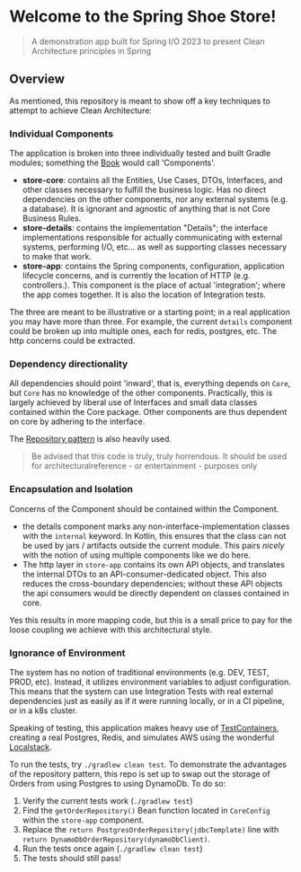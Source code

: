 # Welcome to the Spring Shoe Store!

> A demonstration app built for Spring I/O 2023 to present Clean Architecture principles in Spring

## Overview 

As mentioned, this repository is meant to show off a key techniques to attempt to achieve Clean Architecture:

### Individual Components

The application is broken into three individually tested and built Gradle modules; something the [Book](https://www.oreilly.com/library/view/clean-architecture-a/9780134494272/) would call 'Components'.

* __store-core__: contains all the Entities, Use Cases, DTOs, Interfaces, and other classes necessary to fulfill the business logic. Has no direct dependencies on the other 
    components, nor any external systems (e.g. a database). It is ignorant and agnostic of anything that is not Core Business Rules.
* __store-details__: contains the implementation "Details"; the interface implementations responsible for actually communicating with external systems, performing I/O, etc... as well as supporting classes necessary to make that work.
* __store-app__: contains the Spring components, configuration, application lifecycle concerns, and is currently the location of HTTP (e.g. controllers.). 
    This component is the place of actual 'integration'; where the app comes together. It is also the location of Integration tests.

The three are meant to be illustrative or a starting point; in a real application you may have more than three. For example,
the current `details` component could be broken up into multiple ones, each for redis, postgres, etc. The http concerns could be extracted.


### Dependency directionality

All dependencies should point 'inward', that is, everything depends on `Core`, but `Core` has no knowledge of the other components. 
Practically, this is largely achieved by liberal use of Interfaces and small data classes contained within the Core package. Other components are thus
dependent on core by adhering to the interface.

The [Repository pattern](https://learn.microsoft.com/en-us/dotnet/architecture/microservices/microservice-ddd-cqrs-patterns/infrastructure-persistence-layer-design) is also heavily used.

> Be advised that this code is truly, truly horrendous. It should be used for architecturalreference - or entertainment - purposes only

### Encapsulation and Isolation

Concerns of the Component should be contained within the Component. 

* the details component marks any non-interface-implementation classes with the `internal` keyword. In Kotlin, this 
  ensures that the class can not be used by jars / artifacts outside the current module. This pairs _nicely_ with the notion of using multiple components like we do here. 
* The http layer in `store-app` contains its own API objects, and translates the internal DTOs to an API-consumer-dedicated object. This also
  reduces the cross-boundary dependencies; without these API objects the api consumers would be directly dependent on classes contained in core.

Yes this results in more mapping code, but this is a small price to pay for the loose coupling we achieve with this
architectural style.

### Ignorance of Environment

The system has no notion of traditional environments (e.g. DEV, TEST, PROD, etc). Instead, it utilizes environment variables
to adjust configuration. This means that the system can use Integration Tests with real external dependencies just as 
easily as if it were running locally, or in a CI pipeline, or in a k8s cluster.

Speaking of testing, this application makes heavy use of [TestContainers](https://www.testcontainers.org/), creating a real
Postgres, Redis, and simulates AWS using the wonderful [Localstack](https://localstack.cloud/).
 

To run the tests, try `./gradlew clean test`. To demonstrate the advantages of the repository pattern, this repo is set up to 
swap out the storage of Orders from using Postgres to using DynamoDb.
To do so:

1. Verify the current tests work (`./gradlew test`)
2. Find the `getOrderRepository()` Bean function located in `CoreConfig` within the `store-app` component.
3. Replace the `return PostgresOrderRepository(jdbcTemplate)` line with `return DynamoDbOrderRepository(dynamoDbClient)`.
4. Run the tests once again (`./gradlew clean test`)
5. The tests should still pass!